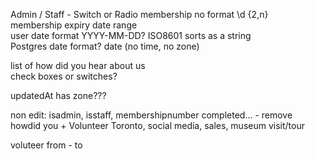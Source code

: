 Admin / Staff - Switch or Radio	
membership no format \d {2,n}	
membership expiry date range	
user date format YYYY-MM-DD? ISO8601 sorts as a string	
Postgres date format? date (no time, no zone)		
	
list of how did you hear about us	
check boxes or switches?	
	
updatedAt has zone???	
	
non edit: isadmin, isstaff, membershipnumber
completed... - remove	
howdid you + Volunteer Toronto, social media, sales, museum visit/tour	

voluteer from - to	